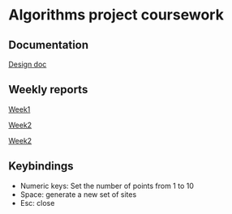 # Algorithms project coursework

## Documentation

[Design doc](https://github.com/chzesa/tiralabra/blob/master/docs/design.md)

## Weekly reports

[Week1](https://github.com/chzesa/tiralabra/blob/master/reports/week1.md)

[Week2](https://github.com/chzesa/tiralabra/blob/master/reports/week2.md)

[Week2](https://github.com/chzesa/tiralabra/blob/master/reports/week3.md)

## Keybindings

* Numeric keys: Set the number of points from 1 to 10
* Space: generate a new set of sites
* Esc: close